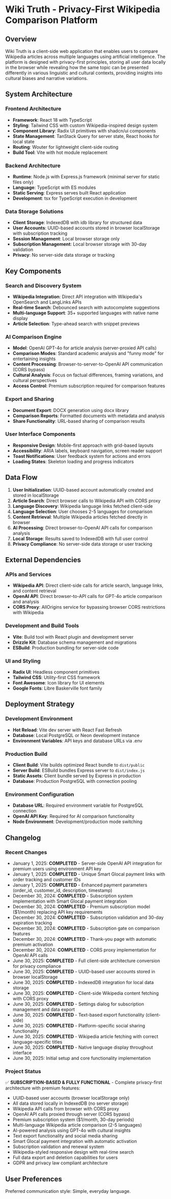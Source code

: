 # Wiki Truth - Privacy-First Wikipedia Comparison Platform

## Overview

Wiki Truth is a client-side web application that enables users to compare Wikipedia articles across multiple languages using artificial intelligence. The platform is designed with privacy-first principles, storing all user data locally in the browser while revealing how the same topic can be presented differently in various linguistic and cultural contexts, providing insights into cultural biases and narrative variations.

## System Architecture

### Frontend Architecture
- **Framework**: React 18 with TypeScript
- **Styling**: Tailwind CSS with custom Wikipedia-inspired design system
- **Component Library**: Radix UI primitives with shadcn/ui components
- **State Management**: TanStack Query for server state, React hooks for local state
- **Routing**: Wouter for lightweight client-side routing
- **Build Tool**: Vite with hot module replacement

### Backend Architecture
- **Runtime**: Node.js with Express.js framework (minimal server for static files only)
- **Language**: TypeScript with ES modules
- **Static Serving**: Express serves built React application
- **Development**: tsx for TypeScript execution in development

### Data Storage Solutions
- **Client Storage**: IndexedDB with idb library for structured data
- **User Accounts**: UUID-based accounts stored in browser localStorage with subscription tracking
- **Session Management**: Local browser storage only
- **Subscription Management**: Local browser storage with 30-day validation
- **Privacy**: No server-side data storage or tracking

## Key Components

### Search and Discovery System
- **Wikipedia Integration**: Direct API integration with Wikipedia's OpenSearch and LangLinks APIs
- **Real-time Search**: Debounced search with autocomplete suggestions
- **Multi-language Support**: 35+ supported languages with native name display
- **Article Selection**: Type-ahead search with snippet previews

### AI Comparison Engine
- **Model**: OpenAI GPT-4o for article analysis (server-proxied API calls)
- **Comparison Modes**: Standard academic analysis and "funny mode" for entertaining insights
- **Content Processing**: Browser-to-server-to-OpenAI API communication (CORS bypass)
- **Cultural Analysis**: Focus on factual differences, framing variations, and cultural perspectives
- **Access Control**: Premium subscription required for comparison features

### Export and Sharing
- **Document Export**: DOCX generation using docx library
- **Comparison Reports**: Formatted documents with metadata and analysis
- **Share Functionality**: URL-based sharing of comparison results

### User Interface Components
- **Responsive Design**: Mobile-first approach with grid-based layouts
- **Accessibility**: ARIA labels, keyboard navigation, screen reader support
- **Toast Notifications**: User feedback system for actions and errors
- **Loading States**: Skeleton loading and progress indicators

## Data Flow

1. **User Initialization**: UUID-based account automatically created and stored in localStorage
2. **Article Search**: Direct browser calls to Wikipedia API with CORS proxy
3. **Language Discovery**: Wikipedia language links fetched client-side
4. **Language Selection**: User chooses 2-5 languages for comparison
5. **Content Retrieval**: Multiple Wikipedia articles fetched directly in browser
6. **AI Processing**: Direct browser-to-OpenAI API calls for comparison analysis
7. **Local Storage**: Results saved to IndexedDB with full user control
8. **Privacy Compliance**: No server-side data storage or user tracking

## External Dependencies

### APIs and Services
- **Wikipedia API**: Direct client-side calls for article search, language links, and content retrieval
- **OpenAI API**: Direct browser-to-API calls for GPT-4o article comparison and analysis
- **CORS Proxy**: AllOrigins service for bypassing browser CORS restrictions with Wikipedia

### Development and Build Tools
- **Vite**: Build tool with React plugin and development server
- **Drizzle Kit**: Database schema management and migrations
- **ESBuild**: Production bundling for server-side code

### UI and Styling
- **Radix UI**: Headless component primitives
- **Tailwind CSS**: Utility-first CSS framework
- **Font Awesome**: Icon library for UI elements
- **Google Fonts**: Libre Baskerville font family

## Deployment Strategy

### Development Environment
- **Hot Reload**: Vite dev server with React Fast Refresh
- **Database**: Local PostgreSQL or Neon development instance
- **Environment Variables**: API keys and database URLs via .env

### Production Build
- **Client Build**: Vite builds optimized React bundle to `dist/public`
- **Server Build**: ESBuild bundles Express server to `dist/index.js`
- **Static Assets**: Client bundle served by Express in production
- **Database**: Production PostgreSQL with connection pooling

### Environment Configuration
- **Database URL**: Required environment variable for PostgreSQL connection
- **OpenAI API Key**: Required for AI comparison functionality
- **Node Environment**: Development/production mode switching

## Changelog

### Recent Changes
- January 1, 2025: **COMPLETED** - Server-side OpenAI API integration for premium users using environment API key
- January 1, 2025: **COMPLETED** - Unique Smart Glocal payment links with order tracking and customer IDs
- January 1, 2025: **COMPLETED** - Enhanced payment parameters (order_id, customer_id, description, timestamp)
- December 30, 2024: **COMPLETED** - Subscription system implementation with Smart Glocal payment integration
- December 30, 2024: **COMPLETED** - Premium subscription model ($1/month) replacing API key requirements
- December 30, 2024: **COMPLETED** - Subscription validation and 30-day expiration tracking
- December 30, 2024: **COMPLETED** - Subscription gate on comparison features
- December 30, 2024: **COMPLETED** - Thank-you page with automatic premium activation
- December 30, 2024: **COMPLETED** - CORS proxy implementation for OpenAI API calls
- June 30, 2025: **COMPLETED** - Full client-side architecture conversion for privacy compliance
- June 30, 2025: **COMPLETED** - UUID-based user accounts stored in browser localStorage
- June 30, 2025: **COMPLETED** - IndexedDB integration for local data storage
- June 30, 2025: **COMPLETED** - Client-side Wikipedia content fetching with CORS proxy
- June 30, 2025: **COMPLETED** - Settings dialog for subscription management and data export
- June 30, 2025: **COMPLETED** - Text-based export functionality (client-side)
- June 30, 2025: **COMPLETED** - Platform-specific social sharing functionality  
- June 30, 2025: **COMPLETED** - Wikipedia article fetching with correct language-specific titles
- June 30, 2025: **COMPLETED** - Native language display throughout interface
- June 30, 2025: Initial setup and core functionality implementation

### Project Status
✅ **SUBSCRIPTION-BASED & FULLY FUNCTIONAL** - Complete privacy-first architecture with premium features:
- UUID-based user accounts (browser localStorage only)
- All data stored locally in IndexedDB (no server storage)
- Wikipedia API calls from browser with CORS proxy
- OpenAI API calls proxied through server (CORS bypass)
- Premium subscription system ($1/month, 30-day periods)
- Multi-language Wikipedia article comparison (2-5 languages)
- AI-powered analysis using GPT-4o with cultural insights
- Text export functionality and social media sharing
- Smart Glocal payment integration with automatic activation
- Subscription validation and renewal system
- Wikipedia-styled responsive design with real-time search
- Full data export and deletion capabilities for users
- GDPR and privacy law compliant architecture

## User Preferences

Preferred communication style: Simple, everyday language.